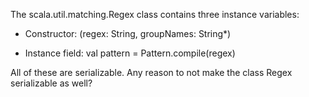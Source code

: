 The scala.util.matching.Regex class contains three instance variables:

- Constructor: (regex: String, groupNames: String*)

- Instance field: val pattern = Pattern.compile(regex)

All of these are serializable. Any reason to not make the class Regex serializable as well?
